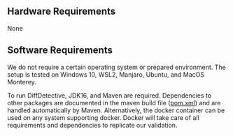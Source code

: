 ## Hardware Requirements

None

## Software Requirements

We do not require a certain operating system or prepared environment.
The setup is tested on Windows 10, WSL2, Manjaro, Ubuntu, and MacOS Monterey.

To run DiffDetective, JDK16, and Maven are required.
Dependencies to other packages are documented in the maven build file ([pom.xml](pom.xml)) and are handled automatically by Maven.
Alternatively, the docker container can be used on any system supporting docker.
Docker will take care of all requirements and dependencies to replicate our validation.
